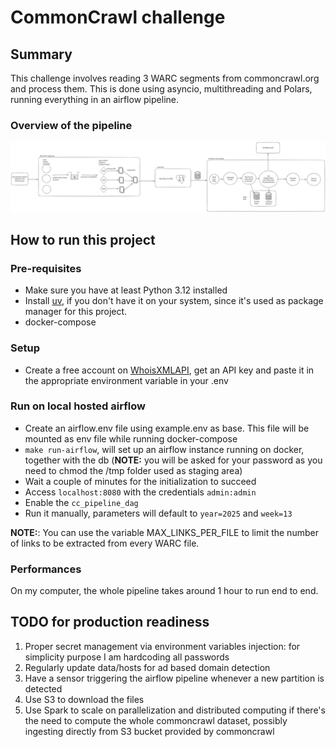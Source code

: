 # CommonCrawl challenge

## Summary

This challenge involves reading 3 WARC segments from commoncrawl.org and process them. This is done using asyncio, multithreading and Polars, running everything in an airflow pipeline.

### Overview of the pipeline

![commoncrawl pipeline overview](./static/common_crawl_pipeline.png)

## How to run this project

### Pre-requisites

* Make sure you have at least Python 3.12 installed
* Install [uv](https://docs.astral.sh/uv/getting-started/installation/), if you don't have it on your system, since it's used as package manager for this project.
* docker-compose

### Setup

* Create a free account on [WhoisXMLAPI](https://whois.whoisxmlapi.com/), get an API key and paste it in the appropriate environment variable in your .env

### Run on local hosted airflow

* Create an airflow.env file using example.env as base. This file will be mounted as env file while running docker-compose
* `make run-airflow`, will set up an airflow instance running on docker, together with the db (**NOTE:** you will be asked for your password as you need to chmod the /tmp folder used as staging area)
* Wait a couple of minutes for the initialization to succeed
* Access `localhost:8080` with the credentials `admin:admin`
* Enable the `cc_pipeline_dag`
* Run it manually, parameters will default to `year=2025` and `week=13`

**NOTE:**: You can use the variable MAX_LINKS_PER_FILE to limit the number of links to be extracted from every WARC file.

### Performances

On my computer, the whole pipeline takes around 1 hour to run end to end.

## TODO for production readiness

1. Proper secret management via environment variables injection: for simplicity purpose I am hardcoding all passwords
2. Regularly update data/hosts for ad based domain detection
3. Have a sensor triggering the airflow pipeline whenever a new partition is detected
4. Use S3 to download the files
5. Use Spark to scale on parallelization and distributed computing if there's the need to compute the whole commoncrawl dataset, possibly ingesting directly from S3 bucket provided by commoncrawl
